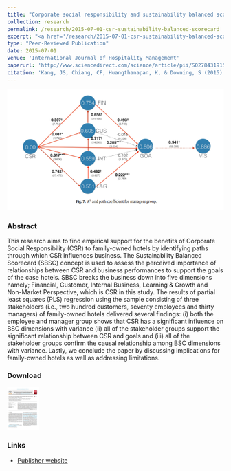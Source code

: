 ```yaml
---
title: "Corporate social responsibility and sustainability balanced scorecard: The case study of family-owned hotels"
collection: research
permalink: /research/2015-07-01-csr-sustainability-balanced-scorecard
excerpt: "<a href='/research/2015-07-01-csr-sustainability-balanced-scorecard'><img src='/images/csr_sustainability_balanced_scorecard_thumbnail_png.png' style='max-height:150px;'></a><br/><br/>This study investigates the potential benefits of Corporate Social Responsibility (CSR) for family-owned hotels."
type: "Peer-Reviewed Publication"
date: 2015-07-01
venue: 'International Journal of Hospitality Management'
paperurl: 'http://www.sciencedirect.com/science/article/pii/S0278431915000742'
citation: 'Kang, JS, Chiang, CF, Huangthanapan, K, & Downing, S (2015). &quot;Corporate social responsibility and sustainability balanced scorecard: The case study of family-owned hotels.&quot; <i>International Journal of Hospitality Management</i>. 48:124-134.'
---
```


<img src='/images/csr_sustainability_balanced_scorecard_fig1_png.png' style='max-height:300px;'>

### Abstract
This research aims to find empirical support for the benefits of Corporate Social Responsibility (CSR) to family-owned hotels by identifying paths through which CSR influences business. The Sustainability Balanced Scorecard (SBSC) concept is used to assess the perceived importance of relationships between CSR and business performances to support the goals of the case hotels. SBSC breaks the business down into five dimensions namely; Financial, Customer, Internal Business, Learning & Growth and Non-Market Perspective, which is CSR in this study. The results of partial least squares (PLS) regression using the sample consisting of three stakeholders (i.e., two hundred customers, seventy employees and thirty managers) of family-owned hotels delivered several findings: (i) both the employee and manager group shows that CSR has a significant influence on BSC dimensions with variance (ii) all of the stakeholder groups support the significant relationship between CSR and goals and (iii) all of the stakeholder groups confirm the causal relationship among BSC dimensions with variance. Lastly, we conclude the paper by discussing implications for family-owned hotels as well as addressing limitations.

### Download
[<img src='/images/csr_sustainability_balanced_scorecard_download_png.png' style='max-height:100px;'>](/files/csr_sustainability_balanced_scorecard.pdf "download article")

### Links
* [Publisher website](http://www.sciencedirect.com/science/article/pii/S0278431915000742)
